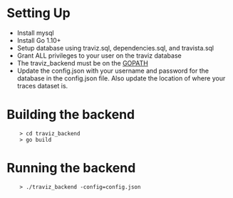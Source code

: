 # Setting Up

+ Install mysql
+ Install Go 1.10+
+ Setup database using traviz.sql, dependencies.sql, and travista.sql
+ Grant ALL privileges to your user on the traviz database
+ The traviz_backend must be on the [GOPATH](https://github.com/golang/go/wiki/SettingGOPATH)
+ Update the config.json with your username and password for the database in the config.json file. Also update the location of where your traces dataset is.

# Building the backend

```
    > cd traviz_backend
    > go build
```

# Running the backend

```
    > ./traviz_backend -config=config.json
```
